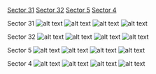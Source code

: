 [Sector 31](#sector31)
[Sector 32](#sector32)
[Sector 5](#sector5)
[Sector 4](#sector4)

<a name = "sector31"></a>
Sector 31
![alt text](/images/WASP-159_Sector_31/WASP-159_Sector_31_a_TimeSeries.png)
![alt text](/images/WASP-159_Sector_31/WASP-159_Sector_31_b_FoldedLightCurve.png)
![alt text](/images/WASP-159_Sector_31/WASP-159_Sector_31_b_IndividualTransitsWithFit.png)
![alt text](/images/WASP-159_Sector_31/WASP-159_Sector_31_c_TimingResiduals.png)

<a name = "sector32"></a>
Sector 32
![alt text](/images/WASP-159_Sector_32/WASP-159_Sector_32_a_TimeSeries.png)
![alt text](/images/WASP-159_Sector_32/WASP-159_Sector_32_b_FoldedLightCurve.png)
![alt text](/images/WASP-159_Sector_32/WASP-159_Sector_32_b_IndividualTransitsWithFit.png)
![alt text](/images/WASP-159_Sector_32/WASP-159_Sector_32_c_TimingResiduals.png)

<a name = "sector5"></a>
Sector 5
![alt text](/images/WASP-159_Sector_5/WASP-159_Sector_5_a_TimeSeries.png)
![alt text](/images/WASP-159_Sector_5/WASP-159_Sector_5_b_FoldedLightCurve.png)
![alt text](/images/WASP-159_Sector_5/WASP-159_Sector_5_b_IndividualTransitsWithFit.png)
![alt text](/images/WASP-159_Sector_5/WASP-159_Sector_5_c_TimingResiduals.png)

<a name = "sector4"></a>
Sector 4
![alt text](/images/WASP-159_Sector_4/WASP-159_Sector_4_a_TimeSeries.png)
![alt text](/images/WASP-159_Sector_4/WASP-159_Sector_4_b_FoldedLightCurve.png)
![alt text](/images/WASP-159_Sector_4/WASP-159_Sector_4_b_IndividualTransitsWithFit.png)
![alt text](/images/WASP-159_Sector_4/WASP-159_Sector_4_c_TimingResiduals.png)

